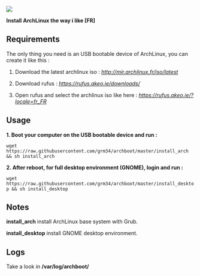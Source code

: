 ![](http://i.imgur.com/z4nv4Kj.png)

**Install ArchLinux the way i like [FR]**

## Requirements

The only thing you need is an USB bootable device of ArchLinux, you can create it like this :

1. Download the latest archlinux iso : *http://mir.archlinux.fr/iso/latest*

2. Download rufus : *https://rufus.akeo.ie/downloads/*

3. Open rufus and select the archlinux iso like here : *https://rufus.akeo.ie/?locale=fr_FR*

## Usage

**1. Boot your computer on the USB bootable device and run :**

`wget https://raw.githubusercontent.com/grm34/archboot/master/install_arch && sh install_arch`

**2. After reboot, for full desktop environment (GNOME), login and run :**

`wget https://raw.githubusercontent.com/grm34/archboot/master/install_desktop && sh install_desktop`

## Notes

**install_arch** install ArchLinux base system with Grub.

**install_desktop** install GNOME desktop environment.

## Logs
Take a look in **/var/log/archboot/**
